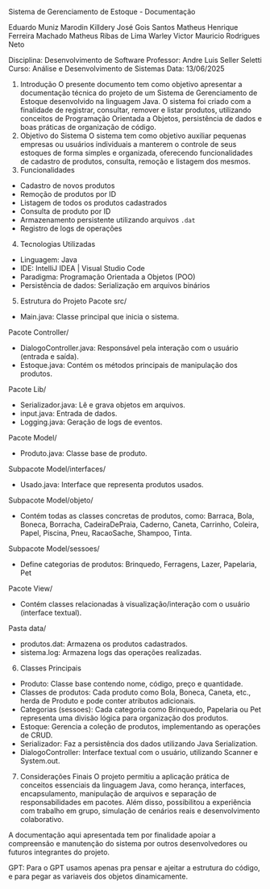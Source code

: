 
Sistema de Gerenciamento de Estoque - Documentação

Eduardo Muniz Marodin
Killdery José Gois Santos
Matheus Henrique Ferreira Machado
Matheus Ribas de Lima
Warley Victor Mauricio Rodrigues Neto

Disciplina: Desenvolvimento de Software
Professor: Andre Luis Seller Seletti
Curso: Análise e Desenvolvimento de Sistemas
Data: 13/06/2025
1. Introdução
   O presente documento tem como objetivo apresentar a documentação técnica do projeto de um Sistema de Gerenciamento de Estoque desenvolvido na linguagem Java. O sistema foi criado com a finalidade de registrar, consultar, remover e listar produtos, utilizando conceitos de Programação Orientada a Objetos, persistência de dados e boas práticas de organização de código.
2. Objetivo do Sistema
   O sistema tem como objetivo auxiliar pequenas empresas ou usuários individuais a manterem o controle de seus estoques de forma simples e organizada, oferecendo funcionalidades de cadastro de produtos, consulta, remoção e listagem dos mesmos.
3. Funcionalidades
- Cadastro de novos produtos
- Remoção de produtos por ID
- Listagem de todos os produtos cadastrados
- Consulta de produto por ID
- Armazenamento persistente utilizando arquivos `.dat`
- Registro de logs de operações
4. Tecnologias Utilizadas
- Linguagem: Java
- IDE: IntelliJ IDEA | Visual Studio Code
- Paradigma: Programação Orientada a Objetos (POO)
- Persistência de dados: Serialização em arquivos binários
5. Estrutura do Projeto
   Pacote src/
- Main.java: Classe principal que inicia o sistema.

Pacote Controller/
- DialogoController.java: Responsável pela interação com o usuário (entrada e saída).
- Estoque.java: Contém os métodos principais de manipulação dos produtos.

Pacote Lib/
- Serializador.java: Lê e grava objetos em arquivos.
- input.java: Entrada de dados.
- Logging.java: Geração de logs de eventos.

Pacote Model/
- Produto.java: Classe base de produto.

Subpacote Model/interfaces/
- Usado.java: Interface que representa produtos usados.

Subpacote Model/objeto/
- Contém todas as classes concretas de produtos, como: Barraca, Bola, Boneca, Borracha, CadeiraDePraia, Caderno, Caneta, Carrinho, Coleira, Papel, Piscina, Pneu, RacaoSache, Shampoo, Tinta.

Subpacote Model/sessoes/
- Define categorias de produtos: Brinquedo, Ferragens, Lazer, Papelaria, Pet

Pacote View/
- Contém classes relacionadas à visualização/interação com o usuário (interface textual).

Pasta data/
- produtos.dat: Armazena os produtos cadastrados.
- sistema.log: Armazena logs das operações realizadas.
6. Classes Principais
- Produto: Classe base contendo nome, código, preço e quantidade.
- Classes de produtos: Cada produto como Bola, Boneca, Caneta, etc., herda de Produto e pode conter atributos adicionais.
- Categorias (sessoes): Cada categoria como Brinquedo, Papelaria ou Pet representa uma divisão lógica para organização dos produtos.
- Estoque: Gerencia a coleção de produtos, implementando as operações de CRUD.
- Serializador: Faz a persistência dos dados utilizando Java Serialization.
- DialogoController: Interface textual com o usuário, utilizando Scanner e System.out.
7. Considerações Finais
   O projeto permitiu a aplicação prática de conceitos essenciais da linguagem Java, como herança, interfaces, encapsulamento, manipulação de arquivos e separação de responsabilidades em pacotes. Além disso, possibilitou a experiência com trabalho em grupo, simulação de cenários reais e desenvolvimento colaborativo.

A documentação aqui apresentada tem por finalidade apoiar a compreensão e manutenção do sistema por outros desenvolvedores ou futuros integrantes do projeto.

GPT:
Para o GPT usamos apenas pra pensar e ajeitar a estrutura do código, e para pegar as variaveis dos objetos dinamicamente.




